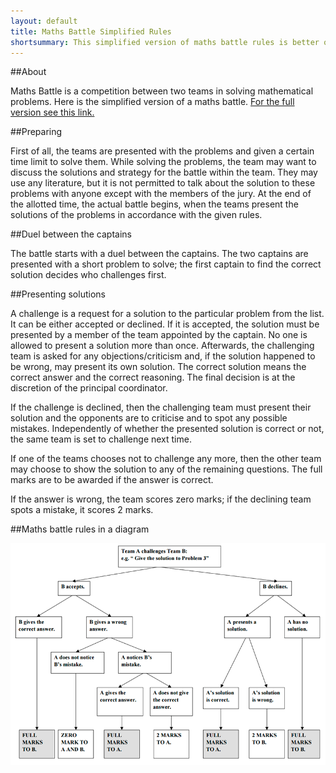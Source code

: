 ```yaml
---
layout: default
title: Maths Battle Simplified Rules
shortsummary: This simplified version of maths battle rules is better optimized for new teams that do not have experince presenting math problems.
---
```


##About

Maths Battle is a competition between two teams in solving mathematical problems. Here is the simplified version of a maths battle. 
[For the full version see this link.](original-rules.html)

##Preparing

First of all, the teams are presented with the problems and given a certain time limit to solve them. 
While solving the problems, the team may want to discuss the solutions and strategy for the battle within the team. 
They may use any literature, but it is not permitted to talk about the solution to these problems with anyone except 
with the members of the jury. At the end of the allotted time, the actual battle begins, when the teams present the 
solutions of the problems in accordance with the given rules.

##Duel between the captains

The battle starts with a duel between the captains. The two captains are presented with a short problem to solve; 
the first captain to find the correct solution decides who challenges first.

##Presenting solutions

A challenge is a request for a solution to the particular problem from the list. It can be either accepted or declined. 
If it is accepted, the solution must be presented by a member of the team appointed by the captain. No one is allowed 
to present a solution more than once. Afterwards, the challenging team is asked for any objections/criticism and, if 
the solution happened to be wrong, may present its own solution. The correct solution means the correct answer and the 
correct reasoning. The final decision is at the discretion of the principal coordinator.

If the challenge is declined, then the challenging team must present their solution and the opponents are to criticise 
and to spot any possible mistakes. Independently of whether the presented solution is correct or not, the same team is set to challenge next time.

If one of the teams chooses not to challenge any more, then the other team may choose to show the solution to any of the remaining questions. The full marks are to be awarded if the answer is correct.

If the answer is wrong, the team scores zero marks; if the declining team spots a mistake, it scores 2 marks.

##Maths battle rules in a diagram


![](/images/mathsbattlediagram1.png)
